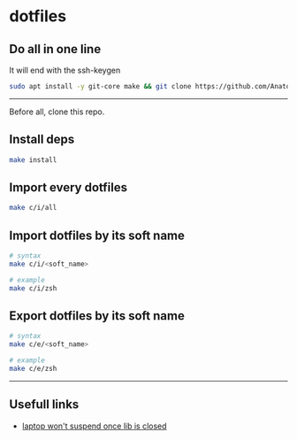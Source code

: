 # dotfiles

## Do all in one line
It will end with the ssh-keygen

```bash
sudo apt install -y git-core make && git clone https://github.com/AnatoleLucet/dotfiles.git ~/.dotfiles && cd ~/.dotfiles && make all
```

---

Before all, clone this repo.

## Install deps
```bash
make install
```

## Import every dotfiles
```bash
make c/i/all
```

## Import dotfiles by its soft name
```bash
# syntax
make c/i/<soft_name>

# example
make c/i/zsh
```

## Export dotfiles by its soft name
```bash
# syntax
make c/e/<soft_name>

# example
make c/e/zsh
```

---

## Usefull links

- [laptop won't suspend once lib is closed](https://askubuntu.com/a/773883/1042051)
